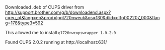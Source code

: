 Downloaded .deb of CUPS driver from http://support.brother.com/g/b/downloadend.aspx?c=eu_ot&lang=en&prod=lpql720nweuk&os=130&dlid=dlfp002207_000&flang=178&type3=592

This allowed me to install `ql720nwcupswrapper 1.0.2-0`

Found CUPS 2.0.2 running at http://localhost:631/
